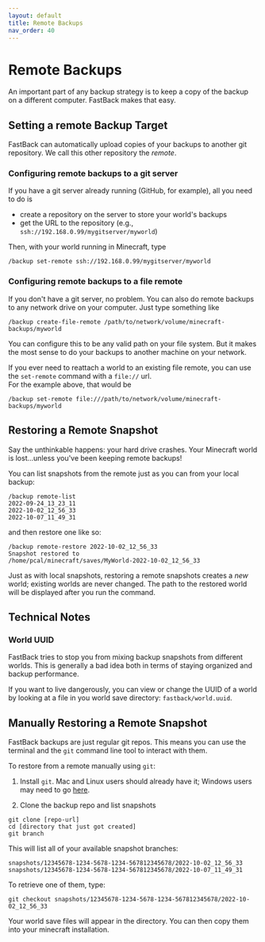 ```yaml
---
layout: default
title: Remote Backups
nav_order: 40
---
```


# Remote Backups

An important part of any backup strategy is to keep a copy of the backup on a different computer.  FastBack makes that easy.

## Setting a remote Backup Target

FastBack can automatically upload copies of your backups to another git repository.  We call this other repository the *remote*.

### Configuring remote backups to a git server

If you have a git server already running (GitHub, for example), all you need to do is
* create a repository on the server to store your world's backups
* get the URL to the repository (e.g., `ssh://192.168.0.99/mygitserver/myworld`)

Then, with your world running in Minecraft, type
```
/backup set-remote ssh://192.168.0.99/mygitserver/myworld
```

### Configuring remote backups to a file remote

If you don't have a git server, no problem.  You can also do remote backups to any network drive on
your computer.  Just type something like

```
/backup create-file-remote /path/to/network/volume/minecraft-backups/myworld
```

You can configure this to be any valid path on your file system.  But it makes the most sense to do your
backups to another machine on your network.

If you ever need to reattach a world to an existing file remote, you can use the `set-remote` command with a `file://` url.  
For the example above, that would be

```
/backup set-remote file:///path/to/network/volume/minecraft-backups/myworld
```


## Restoring a Remote Snapshot

Say the unthinkable happens: your hard drive crashes.  Your Minecraft world is lost...unless you've been keeping
remote backups!

You can list snapshots from the remote just as you can from your local backup:

```
/backup remote-list
2022-09-24_13_23_11
2022-10-02_12_56_33
2022-10-07_11_49_31
```

and then restore one like so:

```
/backup remote-restore 2022-10-02_12_56_33
Snapshot restored to
/home/pcal/minecraft/saves/MyWorld-2022-10-02_12_56_33
```

Just as with local snapshots, restoring a remote snapshots creates a *new* world; existing worlds are never changed.
The path to the restored world will be displayed after you run the command.


## Technical Notes

### World UUID

FastBack tries to stop you from mixing backup snapshots from different worlds.  This is generally a bad idea both in terms of staying organized and backup performance.

If you want to live dangerously, you can view or change the UUID of a world by looking at a file in you world save directory: `fastback/world.uuid`.


## Manually Restoring a Remote Snapshot

FastBack backups are just regular git repos.  This means you can use the terminal and the `git` command line tool to interact with them.

To restore from a remote manually using `git`:

1. Install `git`.  Mac and Linux users should already have it; Windows users may need to go [here](https://git-scm.com/downloads).

2. Clone the backup repo and list snapshots

```
git clone [repo-url]
cd [directory that just got created]
git branch
```

This will list all of your available snapshot branches:

```
snapshots/12345678-1234-5678-1234-567812345678/2022-10-02_12_56_33
snapshots/12345678-1234-5678-1234-567812345678/2022-10-07_11_49_31
```

To retrieve one of them, type:

```
git checkout snapshots/12345678-1234-5678-1234-567812345678/2022-10-02_12_56_33
```

Your world save files will appear in the directory.  You can then copy them into your minecraft installation.



